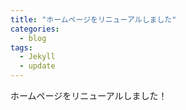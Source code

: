 ```yaml
---
title: "ホームページをリニューアルしました"
categories:
  - blog
tags:
  - Jekyll
  - update
---
```


ホームページをリニューアルしました！

